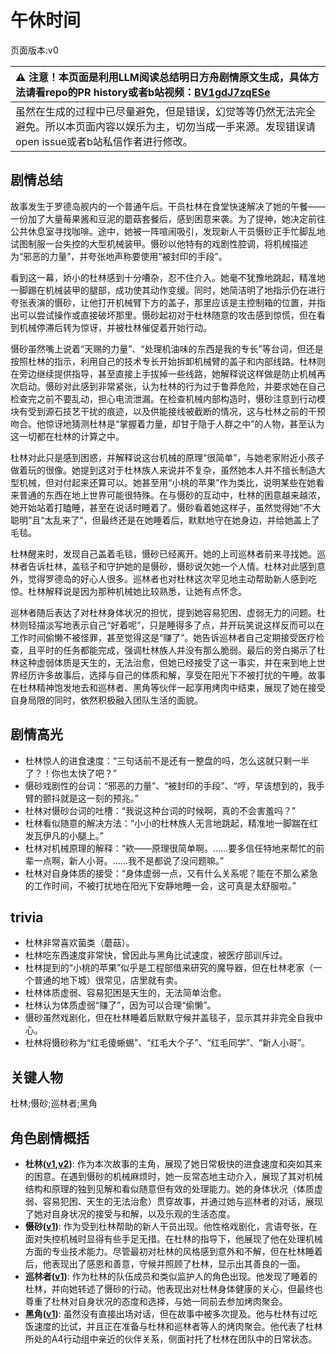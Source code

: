 # 午休时间
页面版本:v0
 

| :warning: 注意！本页面是利用LLM阅读总结明日方舟剧情原文生成，具体方法请看repo的PR history或者b站视频：[BV1gdJ7zqESe](https://www.bilibili.com/video/BV1gdJ7zqESe/)         |
|:----------------------------|
| 虽然在生成的过程中已尽量避免，但是错误，幻觉等等仍然无法完全避免。所以本页面内容以娱乐为主，切勿当成一手来源。发现错误请open issue或者b站私信作者进行修改。|



## 剧情总结
故事发生于罗德岛舰内的一个普通午后。干员杜林在食堂快速解决了她的午餐——一份加了大量莓果酱和豆泥的蘑菇套餐后，感到困意来袭。为了提神，她决定前往公共休息室寻找咖啡。途中，她被一阵喧闹吸引，发现新人干员慑砂正手忙脚乱地试图制服一台失控的大型机械装甲。慑砂以他特有的戏剧性腔调，将机械描述为“邪恶的力量”，并夸张地声称要使用“被封印的手段”。

看到这一幕，娇小的杜林感到十分嘈杂，忍不住介入。她毫不犹豫地跳起，精准地一脚踢在机械装甲的腿部，成功使其动作变缓。同时，她简洁明了地指示仍在进行夸张表演的慑砂，让他打开机械臂下方的盖子，那里应该是主控制箱的位置，并指出可以尝试操作或直接破坏那里。慑砂起初对于杜林随意的攻击感到惊慌，但在看到机械停滞后转为惊讶，并被杜林催促着开始行动。

慑砂虽然嘴上说着“天赐的力量”、“处理机油味的东西是我的专长”等台词，但还是按照杜林的指示，利用自己的技术专长开始拆卸机械臂的盖子和内部线路。杜林则在旁边继续提供指导，甚至直接上手拔掉一些线路，她解释说这样做是防止机械再次启动。慑砂对此感到非常紧张，认为杜林的行为过于鲁莽危险，并要求她在自己检查完之前不要乱动，担心电流泄漏。在检查机械内部构造时，慑砂注意到行动模块有受到源石技艺干扰的痕迹，以及供能接线被截断的情况，这与杜林之前的干预吻合。他惊讶地猜测杜林是“掌握着力量，却甘于隐于人群之中”的人物，甚至认为这一切都在杜林的计算之中。

杜林对此只是感到困惑，并解释说这台机械的原理“很简单”，与她老家附近小孩子做着玩的很像。她提到这对于杜林族人来说并不复杂，虽然她本人并不擅长制造大型机械，但对付起来还算可以。她甚至用“小桃的苹果”作为类比，说明某些在她看来普通的东西在地上世界可能很特殊。在与慑砂的互动中，杜林的困意越来越浓，她开始站着打瞌睡，甚至在说话时睡着了。慑砂看着她这样子，虽然觉得她“不大聪明”且“太乱来了”，但最终还是在她睡着后，默默地守在她身边，并给她盖上了毛毯。

杜林醒来时，发现自己盖着毛毯，慑砂已经离开。她的上司巡林者前来寻找她。巡林者告诉杜林，盖毯子和守护她的是慑砂，慑砂说欠她一个人情。杜林对此感到意外，觉得罗德岛的好心人很多。巡林者也对杜林这次罕见地主动帮助新人感到吃惊。杜林解释说是因为那种机械她比较熟悉，让她有点怀念。

巡林者随后表达了对杜林身体状况的担忧，提到她容易犯困、虚弱无力的问题。杜林则轻描淡写地表示自己“好着呢”，只是睡得多了点，并开玩笑说这样反而可以在工作时间偷懒不被怪罪，甚至觉得这是“赚了”。她告诉巡林者自己定期接受医疗检查，且平时的任务都能完成，强调杜林族人并没有那么脆弱。最后的旁白揭示了杜林这种虚弱体质是天生的，无法治愈，但她已经接受了这一事实，并在来到地上世界经历许多故事后，选择与自己的体质和解，享受在阳光下不被打扰的午睡。故事在杜林精神饱发地去和巡林者、黑角等伙伴一起享用烤肉中结束，展现了她在接受自身局限的同时，依然积极融入团队生活的面貌。
## 剧情高光
*   杜林惊人的进食速度：“三句话前不是还有一整盘的吗，怎么这就只剩一半了？！你也太快了吧？”
*   慑砂戏剧性的台词：“邪恶的力量”、“被封印的手段”、“哼，早该想到的，我手臂的颤抖就是这一刻的预兆。”
*   杜林对慑砂台词的吐槽：“我说这种台词的时候啊，真的不会害羞吗？”
*   杜林看似随意的解决方法：“小小的杜林族人无言地跳起，精准地一脚踹在红发瓦伊凡的小腿上。”
*   杜林对机械原理的解释：“欸——原理很简单啊。......要多信任特地来帮忙的前辈一点啊，新人小哥。......我不是都说了没问题嘛。”
*   杜林对自身体质的接受：“身体虚弱一点，又有什么关系呢？能在不那么紧急的工作时间，不被打扰地在阳光下安静地睡一会，这可真是太舒服啦。”
## trivia
*   杜林非常喜欢菌类（蘑菇）。
*   杜林吃东西速度非常快，曾因此与黑角比试速度，被医疗部训斥过。
*   杜林提到的“小桃的苹果”似乎是工程部借来研究的魔导器，但在杜林老家（一个普通的地下城）很常见，店里就有卖。
*   杜林体质虚弱、容易犯困是天生的，无法简单治愈。
*   杜林认为体质虚弱“赚了”，因为可以合理“偷懒”。
*   慑砂虽然戏剧化，但在杜林睡着后默默守候并盖毯子，显示其并非完全自我中心。
*   杜林将慑砂称为“红毛傻蜥蜴”、“红毛大个子”、“红毛同学”、“新人小哥”。
## 关键人物
杜林;慑砂;巡林者;黑角
## 角色剧情概括
-   **杜林([v1](../chars/char_501_durin.md),[v2](../char_v3/char_501_durin.md))**: 作为本次故事的主角，展现了她日常极快的进食速度和突如其来的困意。在遇到慑砂的机械麻烦时，她一反常态地主动介入，展现了其对机械结构和原理的独到见解和看似随意但有效的处理能力。她的身体状况（体质虚弱、容易犯困、天生的无法治愈）贯穿故事，并通过她与巡林者的对话，展现了她对自身状况的接受与和解，以及乐观的生活态度。
-   **慑砂([v1](../chars/char_379_sesa.md))**: 作为受到杜林帮助的新人干员出现。他性格戏剧化，言语夸张，在面对失控机械时显得有些手足无措。在杜林的指导下，他展现了他在处理机械方面的专业技术能力。尽管最初对杜林的风格感到意外和不解，但在杜林睡着后，他表现出了感恩和善意，守候并照顾了杜林，显示出其善良的一面。
-   **巡林者([v1](../chars/char_503_rang.md))**: 作为杜林的队伍成员和类似监护人的角色出现。他发现了睡着的杜林，并向她转述了慑砂的行动。他表现出对杜林身体健康的关心，但最终也尊重了杜林对自身状况的态度和选择，与她一同前去参加烤肉聚会。
-   **黑角([v1](../chars/char_500_noirc.md))**: 虽然没有直接出场对话，但在故事中被多次提及。他与杜林有过吃饭速度的比试，并且正在准备与杜林和巡林者等人的烤肉聚会。他代表了杜林所处的A4行动组中亲近的伙伴关系，侧面衬托了杜林在团队中的日常状态。